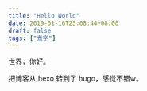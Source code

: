 ```yaml
---
title: "Hello World"
date: 2019-01-16T23:08:44+08:00
draft: false
tags: ["煮字"]
---
```


世界，你好。

<!--more-->

把博客从 hexo 转到了 hugo，感觉不错w。



